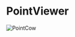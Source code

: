 PointViewer
==============================

<img src="https://raw.github.com/SirJimPanse/Bachelor-HSRM-Medieninformatik/master/Computergrafik/Blatt4/PointViewer.jpg" title="PointCow"> </img>
